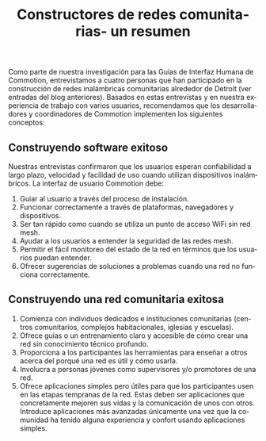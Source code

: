 ﻿---
layout: blog
title: Constructores de redes comunitarias- un resumen
categories: [UI,Detroit,community wireless,Research,recommendations,]
created: 2012-05-08
changed: 2013-07-26
post_author: The Work Department
lang: es
---

Como parte de nuestra investigación para las Guías de Interfaz Humana de Commotion, entrevistamos a cuatro personas que han participado en la construcción de redes inalámbricas comunitarias alrededor de Detroit (ver entradas del blog anteriores). Basados en estas entrevistas y en nuestra experiencia de trabajo con varios usuarios, recomendamos que los desarrolladores y coordinadores de Commotion implementen los siguientes conceptos: <!--more-->

## Construyendo software exitoso
Nuestras entrevistas confirmaron que los usuarios esperan confiabilidad a largo plazo, velocidad y facilidad de uso cuando utilizan dispositivos inalámbricos. La interfaz de usuario Commotion debe:

<ol>
<li>Guiar al usuario a través del proceso de instalación.</li>
<li> Funcionar correctamente a través de plataformas, navegadores y dispositivos.</li>
<li>Ser tan rápido como cuando se utiliza un punto de acceso WiFi sin red mesh.</li>
<li>Ayudar a los usuarios a entender la seguridad de las redes mesh.</li>
<li>Permitir el fácil monitoreo del estado de la red en términos que los usuarios puedan entender.</li>
<li>Ofrecer sugerencias de soluciones a problemas cuando una red no funciona correctamente.</li>
</ol>

## Construyendo una red comunitaria exitosa

<ol>
<li>Comienza con individuos dedicados e instituciones comunitarias (centros comunitarios, complejos habitacionales, iglesias y escuelas).</li>
<li>Ofrece guías o un entrenamiento claro y accesible de cómo crear una red sin conocimiento técnico profundo.</li>
<li>Proporciona a los participantes las herramientas para enseñar a otros acerca del porqué una red es útil y cómo usarla.</li>
<li>Involucra a personas jóvenes como supervisores y/o promotores de una red.</li>
<li>Ofrece aplicaciones simples pero útiles para que los participantes usen en las etapas tempranas de la red. Estas deben ser aplicaciones que concretamente mejoren sus vidas y la comunicación de unos con otros. Introduce aplicaciones más avanzadas únicamente una vez que la comunidad ha tenido alguna experiencia y confort usando aplicaciones simples.</li>
</ol>
